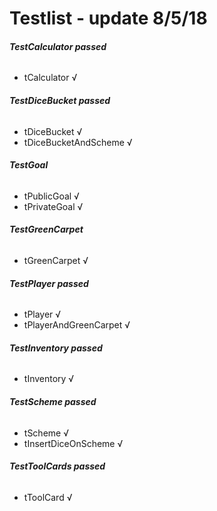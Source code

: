 # Testlist - update 8/5/18

###### **TestCalculator passed**
- tCalculator √


###### **TestDiceBucket passed**
- tDiceBucket √
- tDiceBucketAndScheme √

###### **TestGoal**
- tPublicGoal √
- tPrivateGoal √


###### **TestGreenCarpet**
- tGreenCarpet √

###### **TestPlayer passed**
- tPlayer √
- tPlayerAndGreenCarpet √

###### **TestInventory passed**
- tInventory √

###### **TestScheme passed**
- tScheme √
- tInsertDiceOnScheme √

###### **TestToolCards passed**
- tToolCard √



